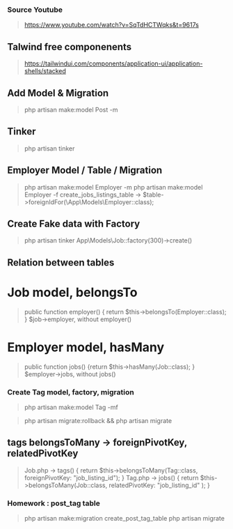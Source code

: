 ### Source Youtube

> https://www.youtube.com/watch?v=SqTdHCTWqks&t=9617s

## Talwind free componenents

> https://tailwindui.com/components/application-ui/application-shells/stacked

## Add Model & Migration

> php artisan make:model Post -m

## Tinker

> php artisan tinker

## Employer Model / Table / Migration

> php artisan make:model Employer -m
> php artisan make:model Employer -f
> create_jobs_listings_table -> $table->foreignIdFor(\App\Models\Employer::class);

## Create Fake data with Factory

> php artisan tinker
> App\Models\Job::factory(300)->create()

## Relation between tables

# Job model, belongsTo

> public function employer() { return $this->belongsTo(Employer::class); }
> $job->employer, without employer()

# Employer model, hasMany

> public function jobs() {return $this->hasMany(Job::class); }
> $employer->jobs, without jobs()

### Create Tag model, factory, migration

> php artisan make:model Tag -mf

> php artisan migrate:rollback && php artisan migrate

## tags belongsToMany -> foreignPivotKey, relatedPivotKey

> Job.php -> tags() { return $this->belongsToMany(Tag::class, foreignPivotKey: "job_listing_id"); }
> Tag.php -> jobs() { return $this->belongsToMany(Job::class, relatedPivotKey: "job_listing_id" ); }

### Homework : post_tag table

> php artisan make:migration create_post_tag_table
> php artisan migrate
